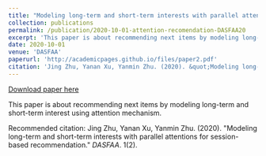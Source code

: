 ```yaml
---
title: "Modeling long-term and short-term interests with parallel attentions for session-based recommendation"
collection: publications
permalink: /publication/2020-10-01-attention-recomendation-DASFAA20
excerpt: 'This paper is about recommending next items by modeling long-term and short-term interest using attention mechanism.'
date: 2020-10-01
venue: 'DASFAA'
paperurl: 'http://academicpages.github.io/files/paper2.pdf'
citation: 'Jing Zhu, Yanan Xu, Yanmin Zhu. (2020). &quot;Modeling long-term and short-term interests with parallel attentions for session-based recommendation.&quot; <i>DASFAA</i>. 1(2).'
---
```


<a href='http://academicpages.github.io/files/paper2.pdf'>Download paper here</a>

This paper is about recommending next items by modeling long-term and short-term interest using attention mechanism.

Recommended citation: Jing Zhu, Yanan Xu, Yanmin Zhu. (2020). "Modeling long-term and short-term interests with parallel attentions for session-based recommendation." <i>DASFAA</i>. 1(2).
